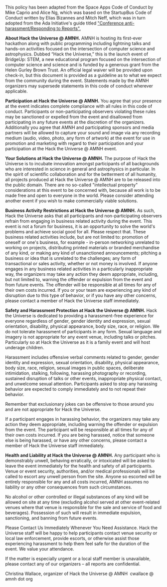 This policy has been adapted from the Space Apps Code of Conduct by Mike Caprio and Alice Ng, which was based on the StartupBus Code of Conduct written by Elias Bizannes and Mitch Neff, which was in turn adopted from the Ada Initiative's guide titled <a href="http://geekfeminism.wikia.com/wiki/Conference_anti-harassment/Responding_to_reports">"Conference anti-harassment/Responding to Reports".</a>

<b>About Hack the Universe @ AMNH.</b> AMNH is hosting its first-ever hackathon along with public programming including lightning talks and hands-on activities focused on the intersection of computer science and astrophysics. Dubbed “Hack the Universe,” this is the launch event of BridgeUp: STEM, a new educational program focused on the intersection of computer science and science and is funded by a generous grant from the Helen Gurley Brown Trust. An official legal waiver will be provided upon check-in, but this document is provided as a guideline as to what we expect from the community during the event. Statements made by the AMNH organizers may supersede statements in this code of conduct wherever applicable.

<b>Participation at Hack the Universe @ AMNH.</b> You agree that your presence at the event indicates complete compliance with all rules in this code of conduct. Participants or non-participating observers violating these rules may be sanctioned or expelled from the event and disallowed from participating in any future events at the discretion of the organizers. Additionally you agree that AMNH and participating sponsors and media partners will be allowed to capture your sound and image via any recording medium (audio, video, photo, any form of artwork) at the event for use in promotion and marketing with regard to their participation and your participation at the Hack the Universe @ AMNH event.

<b>Your Solutions at Hack the Universe @ AMNH.</b> The purpose of Hack the Universe is to incubate innovation amongst participants of all backgrounds who are interested in science in general and astrophysics in particular. In the spirit of scientific collaboration and for the betterment of all humanity, all projects produced at Hack the Universe @ AMNH are to be released into the public domain. There are no so-called "intellectual property" considerations at this event to be concerned with, because all work is to be made free and open to everyone in the world. Please consider attending another event if you wish to make commercially viable solutions.

<b>Business Activity Restrictions at Hack the Universe @ AMNH.</b> As such, Hack the Universe asks that all participants and non-participating observers refrain from engaging in business related activity during the event. This event is not a forum for business, it is an opportunity to solve the world's problems and achieve social good for all. Please respect that.
These business related activities include, but are not limited to: promotion of oneself or one's business, for example - in-person networking unrelated to working on projects, distributing printed materials or branded merchandise of any kind, or making any kind of unsanctioned announcements; pitching a business or idea that is unrelated to the challenges; any form of transactional or sales activity, whether or not money is involved.
If anyone engages in any business related activities in a particularly inappropriate way, the organizers may take any action they deem appropriate, including, but not limited to, warning the offender or expulsion from the event and from future events. The offender will be responsible at all times for any of their own costs incurred. If you or your team are experiencing any kind of disruption due to this type of behavior, or if you have any other concerns, please contact a member of Hack the Universe staff immediately.

<b>Safety and Harassment Protection at Hack the Universe @ AMNH.</b> Hack the Universe is dedicated to providing a harassment-free experience for everyone regardless of gender, gender identity and expression, sexual orientation, disability, physical appearance, body size, race, or religion. We do not tolerate harassment of participants in any form. Sexual language and imagery is not appropriate for any event venue, including talks or pitches. Particularly so at Hack the Universe as it is a family event and will host underage children.

Harassment includes offensive verbal comments related to gender, gender identity and expression, sexual orientation, disability, physical appearance, body size, race, religion, sexual images in public spaces, deliberate intimidation, stalking, following, harassing photography or recording, sustained disruption of talks or other events, inappropriate physical contact, and unwelcome sexual attention. Participants asked to stop any harassing behavior are expected to comply immediately and to not repeat their behavior.

Remember that exclusionary jokes can be offensive to those around you and are not appropriate for Hack the Universe.

If a participant engages in harassing behavior, the organizers may take any action they deem appropriate, including warning the offender or expulsion from the event. The participant will be responsible at all times for any of their own costs incurred. If you are being harassed, notice that someone else is being harassed, or have any other concerns, please contact a member of Hack the Universe staff immediately.

<b>Health and Liability at Hack the Universe @ AMNH.</b> Any participant who is demonstrably unwell, behaving erratically, or intoxicated will be asked to leave the event immediately for the health and safety of all participants. Venue or event security, authorities, and/or medical professionals will be called to escort any unwell person from the site. Anyone so escorted will be entirely responsible for any and all costs incurred, AMNH assumes no liability or any other consequences from such circumstances.

No alcohol or other controlled or illegal substances of any kind will be allowed on site at any time (excluding alcohol served at other event-related venues where that venue is responsible for the sale and service of food and beverages). Possession of such will result in immediate expulsion, sanctioning, and banning from future events.

Please Contact Us Immediately Whenever You Need Assistance. Hack the Universe staff will be happy to help participants contact venue security or local law enforcement, provide escorts, or otherwise assist those experiencing harassment to help them feel safe for the duration of the event. We value your attendance.

If the matter is especially urgent or a local staff member is unavailable, please contact any of our organizers – all reports are confidential.

Christina Wallace, organizer of Hack the Universe @ AMNH  cwallace @ amnh dot org
